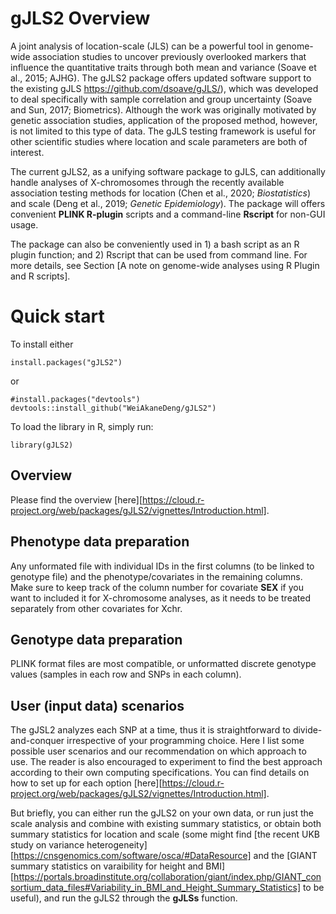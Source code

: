 # gJLS2 Overview

A joint analysis of location-scale (JLS) can be a powerful tool in genome-wide association studies to uncover previously overlooked markers that influence the quantitative traits through both mean and variance (Soave et al., 2015; AJHG). The gJLS2 package offers updated software support to the existing gJLS <https://github.com/dsoave/gJLS/>), which was developed to deal specifically with sample correlation and group uncertainty (Soave and Sun, 2017; Biometrics). Although the work was originally motivated by genetic association studies, application of the proposed method, however, is not limited to this type of data. The gJLS testing framework is useful for other scientific studies where location and scale parameters are both of interest. 

The current gJLS2, as a unifying software package to gJLS, can additionally handle analyses of X-chromosomes through the recently available association testing methods for location (Chen et al., 2020; *Biostatistics*) and scale (Deng et al., 2019; *Genetic Epidemiology*). The package will offers convenient **PLINK R-plugin** scripts and a command-line **Rscript** for non-GUI usage.

The package can also be conveniently used in 1) a bash script as an R plugin function; and 2) Rscript that can be used from command line. For more details, see Section [A note on genome-wide analyses using R Plugin and R scripts].



# Quick start


To install either
```{r setup1}
install.packages("gJLS2")
```
or
```{r setup2}
#install.packages("devtools")
devtools::install_github("WeiAkaneDeng/gJLS2")
```


To load the library in R, simply run:
```{r setup}
library(gJLS2)
```
## Overview

Please find the overview [here][https://cloud.r-project.org/web/packages/gJLS2/vignettes/Introduction.html].


## Phenotype data preparation

Any unformated file with individual IDs in the first columns (to be linked to genotype file) and the phenotype/covariates in the remaining columns. Make sure to keep track of the column number for covariate **SEX** if you want to included it for X-chromosome analyses, as it needs to be treated separately from other covariates for Xchr.


## Genotype data preparation

PLINK format files are most compatible, or unformatted discrete genotype values (samples in each row and SNPs in each column).


## User (input data) scenarios

The gJSL2 analyzes each SNP at a time, thus it is straightforward to divide-and-conquer irrespective of your programming choice. Here I list some possible user scenarios and our recommendation on which approach to use. The reader is also encouraged to experiment to find the best approach according to their own computing specifications. You can find details on how to set up for each option [here][https://cloud.r-project.org/web/packages/gJLS2/vignettes/Introduction.html].

But briefly, you can either run the gJLS2 on your own data, or run just the scale analysis and combine with existing summary statistics, or obtain both summary statistics for location and scale (some might find [the recent UKB study on variance heterogeneity][https://cnsgenomics.com/software/osca/#DataResource] and the [GIANT summary statistics on varaibility for height and BMI][https://portals.broadinstitute.org/collaboration/giant/index.php/GIANT_consortium_data_files#Variability_in_BMI_and_Height_Summary_Statistics] to be useful), and run the gJLS2 through the **gJLSs** function.




